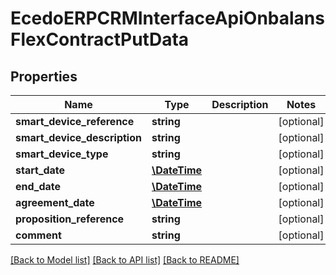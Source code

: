 # EcedoERPCRMInterfaceApiOnbalansFlexContractPutData

## Properties
Name | Type | Description | Notes
------------ | ------------- | ------------- | -------------
**smart_device_reference** | **string** |  | [optional] 
**smart_device_description** | **string** |  | [optional] 
**smart_device_type** | **string** |  | [optional] 
**start_date** | [**\DateTime**](\DateTime.md) |  | [optional] 
**end_date** | [**\DateTime**](\DateTime.md) |  | [optional] 
**agreement_date** | [**\DateTime**](\DateTime.md) |  | [optional] 
**proposition_reference** | **string** |  | [optional] 
**comment** | **string** |  | [optional] 

[[Back to Model list]](../README.md#documentation-for-models) [[Back to API list]](../README.md#documentation-for-api-endpoints) [[Back to README]](../README.md)


